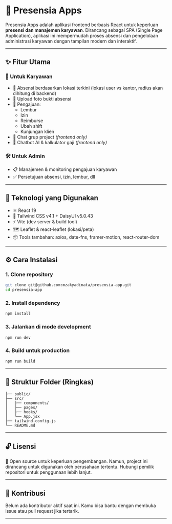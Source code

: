 # 📘 Presensia Apps

Presensia Apps adalah aplikasi frontend berbasis React untuk keperluan **presensi dan manajemen karyawan**. Dirancang sebagai SPA (Single Page Application), aplikasi ini mempermudah proses absensi dan pengelolaan administrasi karyawan dengan tampilan modern dan interaktif.

---

## ✨ Fitur Utama

### 👤 Untuk Karyawan
- 📍 Absensi berdasarkan lokasi terkini (lokasi user vs kantor, radius akan dihitung di backend)
- 📸 Upload foto bukti absensi
- 📝 Pengajuan:
  - Lembur
  - Izin
  - Reimburse
  - Ubah shift
  - Kunjungan klien
- 💬 Chat grup project *(frontend only)*
- 🤖 Chatbot AI & kalkulator gaji *(frontend only)*

### 🛠️ Untuk Admin
- 📋 Manajemen & monitoring pengajuan karyawan
- ✅ Persetujuan absensi, izin, lembur, dll

---

## 🧰 Teknologi yang Digunakan

- ⚛️ React 19
- 🎨 Tailwind CSS v4.1 + DaisyUI v5.0.43
- ⚡ Vite (dev server & build tool)
- 🗺️ Leaflet & react-leaflet (lokasi/peta)
- 📦 Tools tambahan: axios, date-fns, framer-motion, react-router-dom

---

## ⚙️ Cara Instalasi

### 1. Clone repository
```bash
git clone git@github.com:mzakyadinata/presensia-app.git
cd presensia-app
```

### 2. Install dependency
```bash
npm install
```

### 3. Jalankan di mode development
```bash
npm run dev
```

### 4. Build untuk production
```bash
npm run build
```

---

## 📂 Struktur Folder (Ringkas)

```
├── public/
├── src/
│   ├── components/
│   ├── pages/
│   ├── hooks/
│   └── App.jsx
├── tailwind.config.js
└── README.md
```

---

## 🔓 Lisensi

📖 Open source untuk keperluan pengembangan. Namun, project ini dirancang untuk digunakan oleh perusahaan tertentu. Hubungi pemilik repositori untuk penggunaan lebih lanjut.

---

## 🤝 Kontribusi

Belum ada kontributor aktif saat ini. Kamu bisa bantu dengan membuka issue atau pull request jika tertarik.

---
